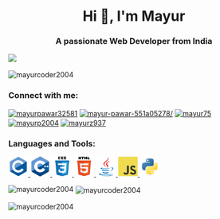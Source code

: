 <h1 align="center">Hi 👋, I'm Mayur</h1>
<h3 align="center">A passionate Web Developer from India</h3>
<img src="https://iconscout.com/lottie-animation/male-programmer-8928572">

<p align="left"> <img src="https://komarev.com/ghpvc/?username=mayurcoder2004&label=Profile%20views&color=0e75b6&style=flat" alt="mayurcoder2004" /> </p>

<h3 align="left">Connect with me:</h3>
<p align="left">
<a href="https://twitter.com/mayurpawar32581" target="blank"><img align="center" src="https://raw.githubusercontent.com/rahuldkjain/github-profile-readme-generator/master/src/images/icons/Social/twitter.svg" alt="mayurpawar32581" height="30" width="40" /></a>
<a href="https://linkedin.com/in/mayur-pawar-551a05278/" target="blank"><img align="center" src="https://raw.githubusercontent.com/rahuldkjain/github-profile-readme-generator/master/src/images/icons/Social/linked-in-alt.svg" alt="mayur-pawar-551a05278/" height="30" width="40" /></a>
<a href="https://www.codechef.com/users/mayur75" target="blank"><img align="center" src="https://cdn.jsdelivr.net/npm/simple-icons@3.1.0/icons/codechef.svg" alt="mayur75" height="30" width="40" /></a>
<a href="https://www.leetcode.com/mayurp2004" target="blank"><img align="center" src="https://raw.githubusercontent.com/rahuldkjain/github-profile-readme-generator/master/src/images/icons/Social/leet-code.svg" alt="mayurp2004" height="30" width="40" /></a>
<a href="https://auth.geeksforgeeks.org/user/mayurz937" target="blank"><img align="center" src="https://raw.githubusercontent.com/rahuldkjain/github-profile-readme-generator/master/src/images/icons/Social/geeks-for-geeks.svg" alt="mayurz937" height="30" width="40" /></a>
</p>

<h3 align="left">Languages and Tools:</h3>
<p align="left"> <a href="https://www.cprogramming.com/" target="_blank" rel="noreferrer"> <img src="https://raw.githubusercontent.com/devicons/devicon/master/icons/c/c-original.svg" alt="c" width="40" height="40"/> </a> <a href="https://www.w3schools.com/cpp/" target="_blank" rel="noreferrer"> <img src="https://raw.githubusercontent.com/devicons/devicon/master/icons/cplusplus/cplusplus-original.svg" alt="cplusplus" width="40" height="40"/> </a> <a href="https://www.w3schools.com/css/" target="_blank" rel="noreferrer"> <img src="https://raw.githubusercontent.com/devicons/devicon/master/icons/css3/css3-original-wordmark.svg" alt="css3" width="40" height="40"/> </a> <a href="https://www.w3.org/html/" target="_blank" rel="noreferrer"> <img src="https://raw.githubusercontent.com/devicons/devicon/master/icons/html5/html5-original-wordmark.svg" alt="html5" width="40" height="40"/> </a> <a href="https://www.java.com" target="_blank" rel="noreferrer"> <img src="https://raw.githubusercontent.com/devicons/devicon/master/icons/java/java-original.svg" alt="java" width="40" height="40"/> </a> <a href="https://developer.mozilla.org/en-US/docs/Web/JavaScript" target="_blank" rel="noreferrer"> <img src="https://raw.githubusercontent.com/devicons/devicon/master/icons/javascript/javascript-original.svg" alt="javascript" width="40" height="40"/> </a> <a href="https://www.python.org" target="_blank" rel="noreferrer"> <img src="https://raw.githubusercontent.com/devicons/devicon/master/icons/python/python-original.svg" alt="python" width="40" height="40"/> </a> </p>

<p><img align="left" src="https://github-readme-stats.vercel.app/api/top-langs?username=mayurcoder2004&show_icons=true&locale=en&layout=compact" alt="mayurcoder2004" /></p>

<p>&nbsp;<img align="center" src="https://github-readme-stats.vercel.app/api?username=mayurcoder2004&show_icons=true&locale=en" alt="mayurcoder2004" /></p>

<p><img align="center" src="https://github-readme-streak-stats.herokuapp.com/?user=mayurcoder2004&" alt="mayurcoder2004" /></p>
